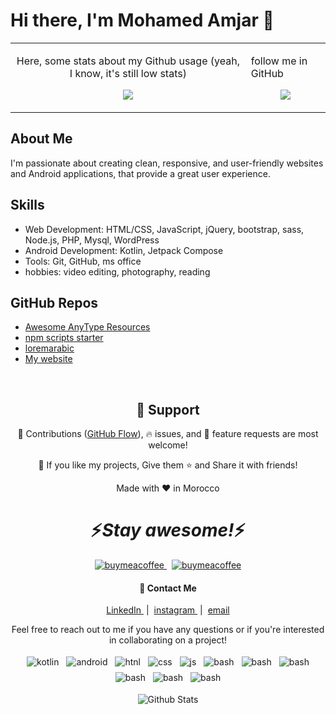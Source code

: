 

# Hi there, I'm Mohamed Amjar 👋
<table align="center" >
 <row>
  <td>
    <p align="center">Here, some stats about my Github usage (yeah, I know, it's still low stats)</p>
   <p align="center"><img src="https://github-readme-stats.vercel.app/api?username=amjarmed&show_icons=true&theme=radical"/> </p>
  </td>
  <td>
   <p> follow me in GitHub  </p>
 <p align="center"> <img src="https://github-readme-stats.vercel.app/api/top-langs/?username=amjarmed&layout=compact&theme=tokyonight"/> </p> </td>
 </row>
</table>




## About Me

 I'm passionate about creating clean, responsive, and user-friendly websites and Android applications, that provide a great user experience.

## Skills 

- Web Development: HTML/CSS, JavaScript, jQuery, bootstrap, sass, Node.js, PHP, Mysql, WordPress
- Android Development: Kotlin, Jetpack Compose
- Tools: Git, GitHub, ms office
- hobbies: video editing, photography, reading 

## GitHub Repos
- [Awesome AnyType Resources](https://github.com/amjarino/Awesome-AnyType-Resources) 
- [npm scripts starter](https://github.com/amjarino/npm-scripts-starter) 
- [loremarabic](https://github.com/amjarino/loremarabic) 
- [My website](https://www.amjarmed.com/) 


<br />

<h2 align="center">🤝 Support</h2>

<p align="center">🎀 Contributions (<a href="https://guides.github.com/introduction/flow" title="GitHub flow">GitHub Flow</a>), 🔥 issues, and 🥮 feature requests are most welcome!</p>

<p align="center">💙 If you like my projects, Give them ⭐ and Share it with friends!</p>
</p>

<p align="center">Made with ❤️ in Morocco</p>

<p align="center"> <h1 align='center'>⚡️<i>Stay awesome!</i>⚡️</h1> </p>
<p align="center">
 <a href="https://www.buymeacoffee.com/amjarmed" style="vertical-align:top; margin:4px">
  <img src="https://www.buymeacoffee.com/assets/img/custom_images/orange_img.png" alt="buymeacoffee" > 

   <a href="https://www.paypal.com/cgi-bin/webscr?cmd=_s-xclick&hosted_button_id=9V8PY22DDXMVC" style="vertical-align:top; margin:4px">
  <img src="https://www.paypalobjects.com/en_US/i/btn/btn_subscribe_LG.gif" alt="buymeacoffee" /> 
 </a> 

</p>
<h4 align="center"> 📨 Contact Me </h4>
<p align="center"> 
 <a href="https://www.linkedin.com/in/amjarmed/ " style="vertical-align:top; margin:4px">LinkedIn </a> |
 <a href="https://www.instagram.com/amjarmed_1/" style="vertical-align:top; margin:4px">instagram </a> |
 <a href="mailto: " style="vertical-align:top; margin:4px">email </a> 
</p>
<p align="center">
Feel free to reach out to me if you have any questions or if you're interested in collaborating on a project!
</p>

<p align="center">
  <!-- For more icons please follow  https://github.com/MikeCodesDotNET/ColoredBadges -->
<!--  https://ileriayo.github.io/markdown-badges/ -->
 <img src="https://img.shields.io/badge/kotlin-%237F52FF.svg?style=for-the-badge&logo=kotlin&logoColor=white" alt="kotlin" style="vertical-align:top; margin:4px">
 <img src="https://img.shields.io/badge/Android-3DDC84?style=for-the-badge&logo=android&logoColor=white" alt="android" style="vertical-align:top; margin:4px">
 <img src="https://img.shields.io/badge/html5-%23E34F26.svg?style=for-the-badge&logo=html5&logoColor=white" alt="htnl" style="vertical-align:top; margin:4px">
 <img src="https://img.shields.io/badge/css3-%231572B6.svg?style=for-the-badge&logo=css3&logoColor=white" alt="css" style="vertical-align:top; margin:4px">
 <img src="https://img.shields.io/badge/javascript-%23323330.svg?style=for-the-badge&logo=javascript&logoColor=%23F7DF1E" alt="js" style="vertical-align:top; margin:4px">
<img src="https://img.shields.io/badge/php-%23777BB4.svg?style=for-the-badge&logo=php&logoColor=white" alt="bash" style="vertical-align:top; margin:4px">
<img src="https://img.shields.io/badge/sqlite-%2307405e.svg?style=for-the-badge&logo=sqlite&logoColor=white" alt="bash" style="vertical-align:top; margin:4px">
<img src="https://img.shields.io/badge/mysql-%2300f.svg?style=for-the-badge&logo=mysql&logoColor=white" alt="bash" style="vertical-align:top; margin:4px">
<img src="https://img.shields.io/badge/WordPress-%23117AC9.svg?style=for-the-badge&logo=WordPress&logoColor=white" alt="bash" style="vertical-align:top; margin:4px">
<img src="https://img.shields.io/badge/Notion-%23000000.svg?style=for-the-badge&logo=notion&logoColor=white" alt="bash" style="vertical-align:top; margin:4px">
 <img src="https://img.shields.io/badge/Notion-%23000000.svg?style=for-the-badge&logo=notion&logoColor=white" alt="bash" style="vertical-align:top; margin:4px">
</p> 


<p align="center">
        <img src="https://raw.githubusercontent.com/mayhemantt/mayhemantt/Update/svg/Bottom.svg" alt="Github Stats" />
</p>

